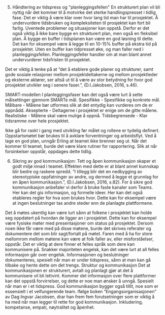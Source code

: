 



5. Håndtering av tidspress og "planleggingsfellen"
En strukturert plan vil bli nyttig når det kommer til å motvirke det sterke handlingspresset i tidlig fase. Det er viktig å være klar over hvor lang tid man har til prosjektet. Å undervurdere tidsbruken og kompleksiteten til prosjektet kan fort bli farlig. Uventede problemer og situasjoner kan oppstå. Derfor er det også viktig å ikke bare bygge en strukturert plan, men også en fleksibel plan. Å bygge en buffer i tidsplanen kan være en god løsning til dette. Det kan for eksempel være å legge til en 10-15% buffer på ekstra tid på prosjektet. Uten en buffer kan tidpresset øke, og man faller ned i planleggingsfellen. Planleggingsfeller handler om at man blant annet undervurderer tidsfristen til prosjektet. 


Det er viktig å tenke på at “det å etablere gode planer og strukturer, samt gode sosiale relasjoner mellom prosjektdeltakerne og mellom prosjektleder og eksterne aktører, ser altså ut til å være av stor betydning for hvor god prosjektet utvikler seg i senere faser.”, (D.I.Jakobsen, 2016, s.46). 

SMART-modellen
I planleggingsfaser kan det også være lurt å sette målsettinger gjennom SMARTe mål. Spesifikke - Spesifikke og konkrete mål. Målbare - Målene bør utformes slik at det entydig kan vurderes om de er oppnådd. Aksepterte - Deltagerne i prosjektet er enige om de gitte målene. Realistiske - Målene skal være mulige å oppnå. Tidsbegrensede - Klar tidsramme over hele prosjektet.

Ikke gå for raskt i gang med utvikling før målet og rollene er tydelig definert. Oppstartsmøtet bør brukes til å avklare forventninger og arbeidsflyt. Ved å lage en god plan, unngår Erling at teamet ikke brenner seg ut. Når det kommer til teamet, burde det være klare rutiner for rapportering. Slik at når forsinkelser oppstår, oppdages dette tidlig. 





6. Sikring av god kommunikasjon:
Tett og åpen kommunikasjon skaper et godt miljø innad i teamet. Effekten med dette er at blant annet kunnskap blir bedre og raskere spredd. “I tillegg blir det en nedbygging av stereotypiske oppfatninger av andre, og dermed å legge et grunnlag for en åpen kommunikasjon.”, (D.I.Jakobsen, 2016, s.82). For å sikre god kommunikasjon anbefaler vi derfor å bruke faste kanaler som Teams. Her kan det gis informasjon, og formelle ideer. Her kan det også etableres regler for hva som brukes hvor. Dette kan for eksempel være at ingen beslutninger tas andre steder enn de planlagte plattformene.

Det å møtes ukentlig kan være lurt sånn at folkene i prosjektet kan holde seg oppdatert på hvordan de ligger an i prosjektet. Dette kan for eksempel være fysiske møter med presentasjoner om status på prosjektet. Dersom noen ikke får være med på disse møtene, burde det skrives referater og dokumentere det som blir sagt/fortalt på møtet. Faren med å ha for store mellomrom mellom møtene kan være at folk faller av, eller misforståelser, oppstår. Det er viktig at dere finner et felles språk som dere kan kommunisere på. Snakker majoriteten engelsk, kan det være lurt at all felles informasjon går over engelsk. Informasjonen og beslutninger dokumenteres, spesielt når man er under tidspress, sånn at man kan gå tilbake og hente dette om det trengs.
Struktur og kommunikasjon
Det at kommunikasjonen er strukturert, avtalt og planlagt gjør at det å kommunisere vil bli lettvint. Kommer det informasjon over flere plattformer kan det oppstå forvirrelser, og dette er noe man ønsker å unngå. Spesielt når man er i et tidspress. God kommunikasjon bygger også tillit, noe som er essensielt i et velfungerende team. Ifølge boken “Engangsorganisasjonen” av Dag Ingvar Jacobsen, drar han frem fem forutsetninger som er viktig å ha med når man legger til rette for god kommunikasjon. Inkludering, kompetanse, empati, nøytralitet og åpenhet.
